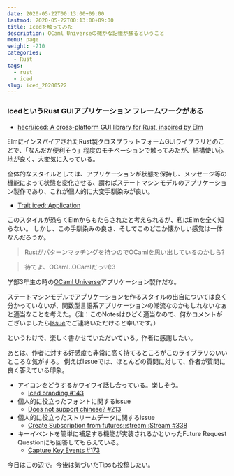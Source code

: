 ```yaml
---
date: 2020-05-22T00:13:00+09:00
lastmod: 2020-05-22T00:13:00+09:00
title: Icedを触ってみた
description: OCaml Universeの微かな記憶が蘇るということ
menu: page
weight: -210
categories:
  - Rust
tags:
  - rust
  - iced
slug: iced_20200522
---
```


### IcedというRust GUIアプリケーション フレームワークがある
- [hecrj/iced: A cross-platform GUI library for Rust, inspired by Elm](https://github.com/hecrj/iced)

ElmにインスパイアされたRust製クロスプラットフォームGUIライブラリとのことで、「なんだか便利そう」程度のモチベーションで触ってみたが、結構使い心地が良く、大変気に入っている。

全体的なスタイルとしては、アプリケーションが状態を保持し、メッセージ等の機能によって状態を変化させる、謂わばステートマシンモデルのアプリケーション製作であり、これが個人的に大変手馴染みが良い。
- [Trait iced::Application](https://docs.rs/iced/0.1.1/iced/trait.Application.html)

このスタイルが恐らくElmからもたらされたと考えられるが、私はElmを全く知らない。
しかし、この手馴染みの良さ、そしてこのどこか懐かしい感覚は一体なんだろうか。

> Rustがパターンマッチングを持つのでOCamlを思い出しているのかしら? 

> 待てよ、OCaml..OCamlだっ💡(:3

学部3年生の時の[OCaml Universe](http://pllab.is.ocha.ac.jp/~asai/Universe/)アプリケーション製作だな。

ステートマシンモデルでアプリケーションを作るスタイルの出自については良く分かっていないが、関数型言語系アプリケーションの潮流なのかもしれないなぁと適当なことを考えた。（注：このNotesはひどく適当なので、何かコメントがございましたら[Issue](https://github.com/lilybrevec/notes/issues)でご連絡いただけると幸いです。）

というわけで、楽しく書かせていただいている。作者に感謝したい。

あとは、作者に対する好感度も非常に高く持てるところがこのライブラリのいいところな気がする。
例えばIssueでは、ほとんどの質問に対して、作者が質問に良く答えている印象。

- アイコンをどうするかワイワイ話し合っている。楽しそう。
  - [Iced branding #143](https://github.com/hecrj/iced/issues/143)
- 個人的に役立ったフォントに関するissue
  - [Does not support chinese? #213](https://github.com/hecrj/iced/issues/213)
- 個人的に役立ったストリームデータに関するissue
  - [Create Subscription from futures::stream::Stream #338](https://github.com/hecrj/iced/issues/338)
- キーイベントを簡単に補足する機能が実装されるかといったFuture Request Questionにも回答してもらえている。
  - [Capture Key Events #173](https://github.com/hecrj/iced/issues/173)

今日はこの辺で。今後は気づいたTipsも投稿したい。
